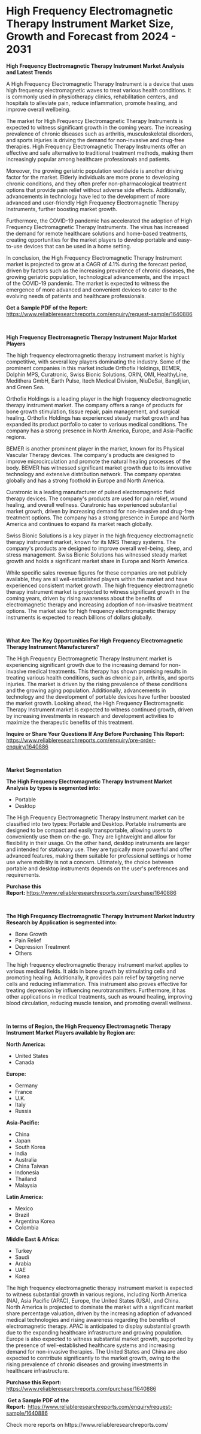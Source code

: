 <p><h1>High Frequency Electromagnetic Therapy Instrument Market Size, Growth and Forecast from 2024 - 2031</h1></p><p><strong>High Frequency Electromagnetic Therapy Instrument Market Analysis and Latest Trends</strong></p>
<p><p>A High Frequency Electromagnetic Therapy Instrument is a device that uses high frequency electromagnetic waves to treat various health conditions. It is commonly used in physiotherapy clinics, rehabilitation centers, and hospitals to alleviate pain, reduce inflammation, promote healing, and improve overall wellbeing.</p><p>The market for High Frequency Electromagnetic Therapy Instruments is expected to witness significant growth in the coming years. The increasing prevalence of chronic diseases such as arthritis, musculoskeletal disorders, and sports injuries is driving the demand for non-invasive and drug-free therapies. High Frequency Electromagnetic Therapy Instruments offer an effective and safe alternative to traditional treatment methods, making them increasingly popular among healthcare professionals and patients.</p><p>Moreover, the growing geriatric population worldwide is another driving factor for the market. Elderly individuals are more prone to developing chronic conditions, and they often prefer non-pharmacological treatment options that provide pain relief without adverse side effects. Additionally, advancements in technology have led to the development of more advanced and user-friendly High Frequency Electromagnetic Therapy Instruments, further boosting market growth.</p><p>Furthermore, the COVID-19 pandemic has accelerated the adoption of High Frequency Electromagnetic Therapy Instruments. The virus has increased the demand for remote healthcare solutions and home-based treatments, creating opportunities for the market players to develop portable and easy-to-use devices that can be used in a home setting.</p><p>In conclusion, the High Frequency Electromagnetic Therapy Instrument market is projected to grow at a CAGR of 4.1% during the forecast period, driven by factors such as the increasing prevalence of chronic diseases, the growing geriatric population, technological advancements, and the impact of the COVID-19 pandemic. The market is expected to witness the emergence of more advanced and convenient devices to cater to the evolving needs of patients and healthcare professionals.</p></p>
<p><strong>Get a Sample PDF of the Report:&nbsp;</strong> <a href="https://www.reliableresearchreports.com/enquiry/request-sample/1640886">https://www.reliableresearchreports.com/enquiry/request-sample/1640886</a></p>
<p>&nbsp;</p>
<p><strong>High Frequency Electromagnetic Therapy Instrument Major Market Players</strong></p>
<p><p>The high frequency electromagnetic therapy instrument market is highly competitive, with several key players dominating the industry. Some of the prominent companies in this market include Orthofix Holdings, BEMER, Dolphin MPS, Curatronic, Swiss Bionic Solutions, ORIN, OMI, HealthyLine, Medithera GmbH, Earth Pulse, Itech Medical Division, NiuDeSai, Banglijian, and Green Sea.</p><p>Orthofix Holdings is a leading player in the high frequency electromagnetic therapy instrument market. The company offers a range of products for bone growth stimulation, tissue repair, pain management, and surgical healing. Orthofix Holdings has experienced steady market growth and has expanded its product portfolio to cater to various medical conditions. The company has a strong presence in North America, Europe, and Asia-Pacific regions.</p><p>BEMER is another prominent player in the market, known for its Physical Vascular Therapy devices. The company's products are designed to improve microcirculation and promote the natural healing processes of the body. BEMER has witnessed significant market growth due to its innovative technology and extensive distribution network. The company operates globally and has a strong foothold in Europe and North America.</p><p>Curatronic is a leading manufacturer of pulsed electromagnetic field therapy devices. The company's products are used for pain relief, wound healing, and overall wellness. Curatronic has experienced substantial market growth, driven by increasing demand for non-invasive and drug-free treatment options. The company has a strong presence in Europe and North America and continues to expand its market reach globally.</p><p>Swiss Bionic Solutions is a key player in the high frequency electromagnetic therapy instrument market, known for its MRS Therapy systems. The company's products are designed to improve overall well-being, sleep, and stress management. Swiss Bionic Solutions has witnessed steady market growth and holds a significant market share in Europe and North America.</p><p>While specific sales revenue figures for these companies are not publicly available, they are all well-established players within the market and have experienced consistent market growth. The high frequency electromagnetic therapy instrument market is projected to witness significant growth in the coming years, driven by rising awareness about the benefits of electromagnetic therapy and increasing adoption of non-invasive treatment options. The market size for high frequency electromagnetic therapy instruments is expected to reach billions of dollars globally.</p></p>
<p>&nbsp;</p>
<p><strong>What Are The Key Opportunities For High Frequency Electromagnetic Therapy Instrument Manufacturers?</strong></p>
<p><p>The High Frequency Electromagnetic Therapy Instrument market is experiencing significant growth due to the increasing demand for non-invasive medical treatments. This therapy has shown promising results in treating various health conditions, such as chronic pain, arthritis, and sports injuries. The market is driven by the rising prevalence of these conditions and the growing aging population. Additionally, advancements in technology and the development of portable devices have further boosted the market growth. Looking ahead, the High Frequency Electromagnetic Therapy Instrument market is expected to witness continued growth, driven by increasing investments in research and development activities to maximize the therapeutic benefits of this treatment.</p></p>
<p><strong>Inquire or Share Your Questions If Any Before Purchasing This Report:</strong> <a href="https://www.reliableresearchreports.com/enquiry/pre-order-enquiry/1640886">https://www.reliableresearchreports.com/enquiry/pre-order-enquiry/1640886</a></p>
<p>&nbsp;</p>
<p><strong>Market Segmentation</strong></p>
<p><strong>The High Frequency Electromagnetic Therapy Instrument Market Analysis by types is segmented into:</strong></p>
<p><ul><li>Portable</li><li>Desktop</li></ul></p>
<p><p>The High Frequency Electromagnetic Therapy Instrument market can be classified into two types: Portable and Desktop. Portable instruments are designed to be compact and easily transportable, allowing users to conveniently use them on-the-go. They are lightweight and allow for flexibility in their usage. On the other hand, desktop instruments are larger and intended for stationary use. They are typically more powerful and offer advanced features, making them suitable for professional settings or home use where mobility is not a concern. Ultimately, the choice between portable and desktop instruments depends on the user's preferences and requirements.</p></p>
<p><strong>Purchase this Report:&nbsp;</strong><a href="https://www.reliableresearchreports.com/purchase/1640886">https://www.reliableresearchreports.com/purchase/1640886</a></p>
<p>&nbsp;</p>
<p><strong>The High Frequency Electromagnetic Therapy Instrument Market Industry Research by Application is segmented into:</strong></p>
<p><ul><li>Bone Growth</li><li>Pain Relief</li><li>Depression Treatment</li><li>Others</li></ul></p>
<p><p>The high frequency electromagnetic therapy instrument market applies to various medical fields. It aids in bone growth by stimulating cells and promoting healing. Additionally, it provides pain relief by targeting nerve cells and reducing inflammation. This instrument also proves effective for treating depression by influencing neurotransmitters. Furthermore, it has other applications in medical treatments, such as wound healing, improving blood circulation, reducing muscle tension, and promoting overall wellness.</p></p>
<p>&nbsp;</p>
<p><strong>In terms of Region, the High Frequency Electromagnetic Therapy Instrument Market Players available by Region are:</strong></p>
<p>
    <p> <strong> North America: </strong>
        <ul>
            <li>United States</li>
            <li>Canada</li>
        </ul>
        </p> 
    <p> <strong> Europe: </strong>
        <ul>
            <li>Germany</li>
            <li>France</li>
            <li>U.K.</li>
            <li>Italy</li>
            <li>Russia</li>
        </ul>
        </p> 
    <p> <strong> Asia-Pacific: </strong>
        <ul>
            <li>China</li>
            <li>Japan</li>
            <li>South Korea</li>
            <li>India</li>
            <li>Australia</li>
            <li>China Taiwan</li>
            <li>Indonesia</li>
            <li>Thailand</li>
            <li>Malaysia</li>
        </ul>
        </p> 
    <p> <strong> Latin America: </strong>
        <ul>
            <li>Mexico</li>
            <li>Brazil</li>
            <li>Argentina Korea</li>
            <li>Colombia</li>
        </ul>
        </p> 
    <p> <strong> Middle East & Africa: </strong>
        <ul>
            <li>Turkey</li>
            <li>Saudi</li>
            <li>Arabia</li>
            <li>UAE</li>
            <li>Korea</li>
        </ul>
    </p>
    </p>
<p><p>The high frequency electromagnetic therapy instrument market is expected to witness substantial growth in various regions, including North America (NA), Asia Pacific (APAC), Europe, the United States (USA), and China. North America is projected to dominate the market with a significant market share percentage valuation, driven by the increasing adoption of advanced medical technologies and rising awareness regarding the benefits of electromagnetic therapy. APAC is anticipated to display substantial growth due to the expanding healthcare infrastructure and growing population. Europe is also expected to witness substantial market growth, supported by the presence of well-established healthcare systems and increasing demand for non-invasive therapies. The United States and China are also expected to contribute significantly to the market growth, owing to the rising prevalence of chronic diseases and growing investments in healthcare infrastructure.</p></p>
<p><strong>Purchase this Report: </strong><a href="https://www.reliableresearchreports.com/purchase/1640886">https://www.reliableresearchreports.com/purchase/1640886</a></p>
<p>&nbsp;<strong>Get a Sample PDF of the Report:&nbsp;&nbsp;</strong><a href="https://www.reliableresearchreports.com/enquiry/request-sample/1640886">https://www.reliableresearchreports.com/enquiry/request-sample/1640886</a></p>
<p><strong></strong></p>
<p>Check more reports on https://www.reliableresearchreports.com/</p>